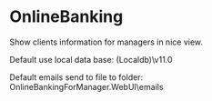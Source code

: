 OnlineBanking
=============
Show clients information for managers in nice view.

Default use local data base: (Localdb)\v11.0

Default emails send to file to folder: OnlineBankingForManager.WebUI\emails